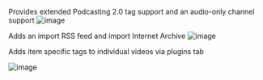 Provides extended Podcasting 2.0 tag support and an audio-only channel support
![image](https://github.com/dhk2/peertube-plugin-podcast2/assets/10343429/d6535d3d-894d-48d9-b64a-b508c49ee092)

Adds an import RSS feed and import Internet Archive 
![image](https://github.com/dhk2/peertube-plugin-podcast2/assets/10343429/88f31228-112f-416a-9bf2-0e7681d0609b)

Adds item specific tags to individual videos via plugins tab
  
![image](https://github.com/dhk2/peertube-plugin-podcast2/assets/10343429/a65355c9-5634-4411-8567-9638c8a44108)


